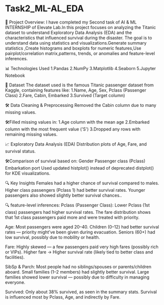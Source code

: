# Task2_ML-AL_EDA
📌 Project Overview: I have completed my Second task of AI & ML INTERNSHIP of Elevate Lab.In this project focuses on 
 analyzing the Titanic dataset to understand Exploratory Data Analysis (EDA) and the characteristics that influenced survival 
 during the disaster. 
 The goal is to understand data using statistics and visualizations.Generate summary statistics ,Create histograms and 
 boxplots for numeric features,Use pairplot/correlation matrix,patterns, trends, or anomalies and feature-level inferences.
 

📊 Technologies Used  1.Pandas 2.NumPy 3.Matplotlib 4.Seaborn 5.Jupyter Notebook

📁 Dataset The dataset used is the famous Titanic passenger dataset from Kaggle, containing features like: 1.Name, Age, Sex, Pclass (Passenger Class) 2.Fare, Cabin, Embarked 3.Survived (Target column)

🛠️ Data Cleaning & Preprocessing Removed the Cabin column due to many missing values.

🛠️Filled missing values in: 1.Age column with the mean age 2.Embarked column with the most frequent value ('S') 3.Dropped any rows with remaining missing values.

📈 Exploratory Data Analysis (EDA) Distribution plots of Age, Fare, and survival status.

🛠️Comparison of survival based on: Gender Passenger class (Pclass) Embarkation port Used updated histplot() instead of deprecated distplot() for KDE visualizations.

🔍 Key Insights Females had a higher chance of survival compared to males. Higher class passengers (Pclass 1) had better survival rates. Younger passengers also showed slightly better survival chances..

🔍 feature-level inferences:
Pclass (Passenger Class): Lower Pclass (1st class) passengers had higher survival rates. The fare distribution shows that 1st class passengers paid more and were treated with priority.

Age: Most passengers were aged 20–40. Children (0–12) had better survival rates — priority might’ve been given during evacuation. Seniors (60+) had low survival, possibly due to mobility or health.

Fare: Highly skewed — a few passengers paid very high fares (possibly rich or VIPs). Higher fare → Higher survival rate (likely tied to better class and facilities).

SibSp & Parch: Most people had no siblings/spouses or parents/children aboard. Small families (1–2 members) had slightly better survival. Large families showed lower survival — possibly due to difficulty in managing everyone.

Survived: Only about 38% survived, as seen in the summary stats. Survival is influenced most by Pclass, Age, and indirectly by Fare.


